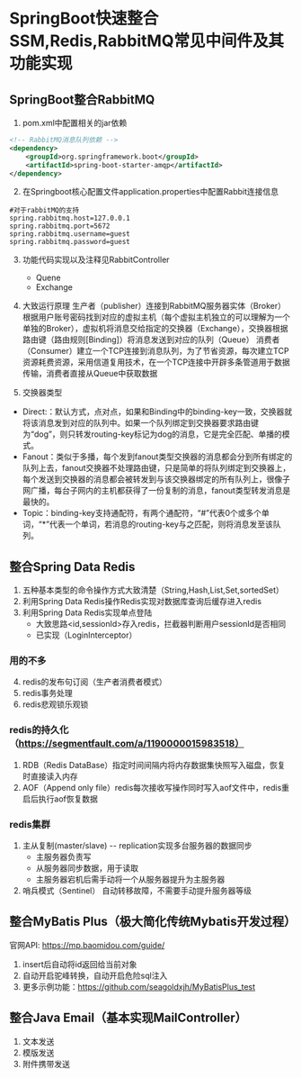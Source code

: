 # SpringBoot快速整合SSM,Redis,RabbitMQ常见中间件及其功能实现

## SpringBoot整合RabbitMQ
1. pom.xml中配置相关的jar依赖
```xml
<!-- RabbitMQ消息队列依赖 -->
<dependency>
    <groupId>org.springframework.boot</groupId>
    <artifactId>spring-boot-starter-amqp</artifactId>
</dependency>
 ```
2. 在Springboot核心配置文件application.properties中配置Rabbit连接信息
```properties
#对于rabbitMQ的支持
spring.rabbitmq.host=127.0.0.1
spring.rabbitmq.port=5672
spring.rabbitmq.username=guest
spring.rabbitmq.password=guest
 ```
3. 功能代码实现以及注释见RabbitController
    - Quene
    - Exchange

4. 大致运行原理
生产者（publisher）连接到RabbitMQ服务器实体（Broker）根据用户账号密码找到对应的虚拟主机（每个虚拟主机独立的可以理解为一个单独的Broker），虚拟机将消息交给指定的交换器（Exchange），交换器根据路由键（路由规则[Binding]）将消息发送到对应的队列（Queue）
消费者（Consumer）建立一个TCP连接到消息队列，为了节省资源，每次建立TCP资源耗费资源，采用信道复用技术，在一个TCP连接中开辟多条管道用于数据传输，消费者直接从Queue中获取数据

5. 交换器类型
- Direct:：默认方式，点对点，如果和Binding中的binding-key一致，交换器就将该消息发到对应的队列中。如果一个队列绑定到交换器要求路由键为“dog”，则只转发routing-key标记为dog的消息，它是完全匹配、单播的模式。
- Fanout：类似于多播，每个发到fanout类型交换器的消息都会分到所有绑定的队列上去，fanout交换器不处理路由键，只是简单的将队列绑定到交换器上，每个发送到交换器的消息都会被转发到与该交换器绑定的所有队列上，很像子网广播，每台子网内的主机都获得了一份复制的消息，fanout类型转发消息是最快的。
- Topic：binding-key支持通配符，有两个通配符，“#”代表0个或多个单词，“*”代表一个单词，若消息的routing-key与之匹配，则将消息发至该队列。


## 整合Spring Data Redis
1. 五种基本类型的命令操作方式大致清楚（String,Hash,List,Set,sortedSet）
2. 利用Spring Data Redis操作Redis实现对数据库查询后缓存进入redis
3. 利用Spring Data Redis实现单点登陆
    - 大致思路<id,sessionId>存入redis，拦截器判断用户sessionId是否相同
    - 已实现（LoginInterceptor）
    
### 用的不多
4. redis的发布句订阅（生产者消费者模式）
5. redis事务处理
6. redis悲观锁乐观锁

### redis的持久化（https://segmentfault.com/a/1190000015983518）
1. RDB（Redis DataBase）指定时间间隔内将内存数据集快照写入磁盘，恢复时直接读入内存
2. AOF（Append only file）redis每次接收写操作同时写入aof文件中，redis重启后执行aof恢复数据

### redis集群
1. 主从复制(master/slave) -- replication实现多台服务器的数据同步
    - 主服务器负责写
    - 从服务器同步数据，用于读取
    - 主服务器宕机后需手动将一个从服务器提升为主服务器
2. 哨兵模式（Sentinel）
    自动转移故障，不需要手动提升服务器等级


## 整合MyBatis Plus（极大简化传统Mybatis开发过程）
官网API: https://mp.baomidou.com/guide/

1. insert后自动将id返回给当前对象
2. 自动开启驼峰转换，自动开启危险sql注入
3. 更多示例功能：https://github.com/seagoldxjh/MyBatisPlus_test

## 整合Java Email（基本实现MailController）
1. 文本发送
2. 模版发送
3. 附件携带发送

